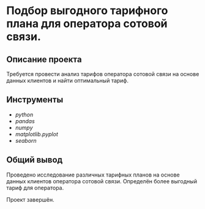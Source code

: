 # Подбор выгодного тарифного плана для оператора сотовой связи.

## Описание проекта

Требуется провести анализ тарифов оператора сотовой связи на основе данных клиентов и найти оптимальный тариф.

## Инструменты

- *python*
- *pandas*
- *numpy*
- *matplotlib.pyplot*
- *seaborn*

## Общий вывод

Проведено исследование различных тарифных планов на основе данных клиентов оператора сотовой связи. Определён более выгодный тариф для оператора.

Проект завершён.
